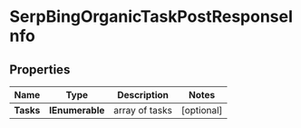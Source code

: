 # SerpBingOrganicTaskPostResponseInfo


## Properties

| Name | Type | Description | Notes |
|------------ | ------------- | ------------- | -------------|
**Tasks** | **IEnumerable<SerpBingOrganicTaskPostTaskInfo>** | array of tasks |[optional]|